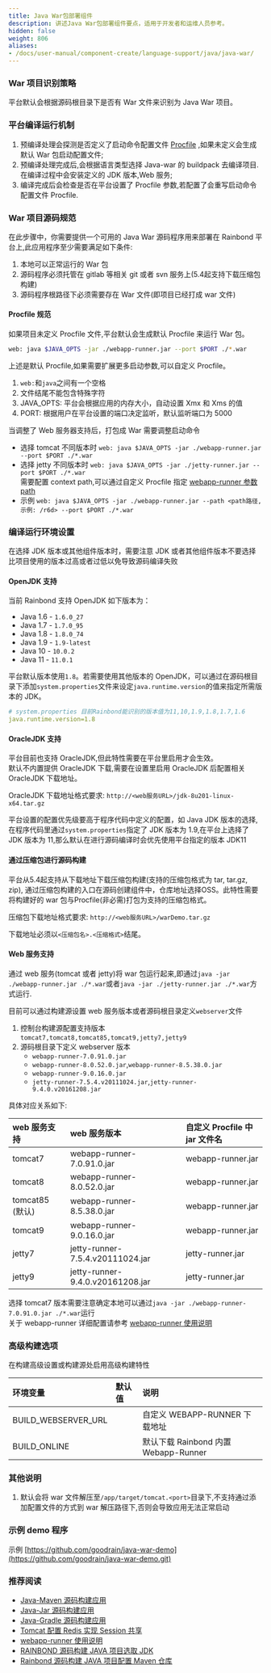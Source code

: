 ```yaml
---
title: Java War包部署组件
description: 讲述Java War包部署组件要点，适用于开发者和运维人员参考。
hidden: false
weight: 806
aliases:
- /docs/user-manual/component-create/language-support/java/java-war/
---
```


### War 项目识别策略

平台默认会根据源码根目录下是否有 War 文件来识别为 Java War 项目。

### 平台编译运行机制

1. 预编译处理会探测是否定义了启动命令配置文件 [Procfile](/docs/component-create/language-support/procfile/) ,如果未定义会生成默认 War 包启动配置文件;
2. 预编译处理完成后,会根据语言类型选择 Java-war 的 buildpack 去编译项目.在编译过程中会安装定义的 JDK 版本,Web 服务;
3. 编译完成后会检查是否在平台设置了 Procfile 参数,若配置了会重写启动命令配置文件 Procfile.

### War 项目源码规范

在此步骤中，你需要提供一个可用的 Java War 源码程序用来部署在 Rainbond 平台上,此应用程序至少需要满足如下条件:

1. 本地可以正常运行的 War 包
2. 源码程序必须托管在 gitlab 等相关 git 或者 svn 服务上(5.4起支持下载压缩包构建)
3. 源码程序根路径下必须需要存在 War 文件(即项目已经打成 war 文件)

#### Procfile 规范

如果项目未定义 Procfile 文件,平台默认会生成默认 Procfile 来运行 War 包。

```bash
web: java $JAVA_OPTS -jar ./webapp-runner.jar --port $PORT ./*.war
```

上述是默认 Procfile,如果需要扩展更多启动参数,可以自定义 Procfile。

1. `web:`和`java`之间有一个空格
2. 文件结尾不能包含特殊字符
3. JAVA_OPTS: 平台会根据应用的内存大小，自动设置 Xmx 和 Xms 的值
4. PORT: 根据用户在平台设置的端口决定监听，默认监听端口为 5000

当调整了 Web 服务器支持后，打包成 War 需要调整启动命令

- 选择 tomcat 不同版本时 `web: java $JAVA_OPTS -jar ./webapp-runner.jar --port $PORT ./*.war`
- 选择 jetty 不同版本时 `web: java $JAVA_OPTS -jar ./jetty-runner.jar --port $PORT ./*.war`  
  需要配置 context path,可以通过自定义 Procfile 指定 [webapp-runner 参数 path](https://github.com/jsimone/webapp-runner#options)
- 示例 `web: java $JAVA_OPTS -jar ./webapp-runner.jar --path <path路径,示例: /r6d> --port $PORT ./*.war`

### 编译运行环境设置

在选择 JDK 版本或其他组件版本时，需要注意 JDK 或者其他组件版本不要选择比项目使用的版本过高或者过低以免导致源码编译失败

#### OpenJDK 支持

当前 Rainbond 支持 OpenJDK 如下版本为：

- Java 1.6 - `1.6.0_27`
- Java 1.7 - `1.7.0_95`
- Java 1.8 - `1.8.0_74`
- Java 1.9 - `1.9-latest`
- Java 10 - `10.0.2`
- Java 11 - `11.0.1`

平台默认版本使用`1.8`。若需要使用其他版本的 OpenJDK，可以通过在源码根目录下添加`system.properties`文件来设定`java.runtime.version`的值来指定所需版本的 JDK。

```yaml
# system.properties 目前Rainbond能识别的版本值为11,10,1.9,1.8,1.7,1.6
java.runtime.version=1.8
```

#### OracleJDK 支持

平台目前也支持 OracleJDK,但此特性需要在平台里启用才会生效。  
默认不内置提供 OracleJDK 下载,需要在设置里启用 OracleJDK 后配置相关 OracleJDK 下载地址。

OracleJDK 下载地址格式要求: `http://<web服务URL>/jdk-8u201-linux-x64.tar.gz`

平台设置的配置优先级要高于程序代码中定义的配置，如 Java JDK 版本的选择,在程序代码里通过`system.properties`指定了 JDK 版本为 1.9,在平台上选择了 JDK 版本为 11,那么默认在进行源码编译时会优先使用平台指定的版本 JDK11

#### 通过压缩包进行源码构建

平台从5.4起支持从下载地址下载压缩包构建(支持的压缩包格式为 tar, tar.gz, zip), 通过压缩包构建的入口在源码创建组件中，仓库地址选择OSS。此特性需要将构建好的 war 包与Procfile(非必需)打包为支持的压缩包格式。 

压缩包下载地址格式要求: `http://<web服务URL>/warDemo.tar.gz`

下载地址必须以`<压缩包名>.<压缩格式>`结尾。

#### Web 服务支持

通过 web 服务(tomcat 或者 jetty)将 war 包运行起来,即通过`java -jar ./webapp-runner.jar ./*.war`或者`java -jar ./jetty-runner.jar ./*.war`方式运行.

目前可以通过构建源设置 web 服务版本或者源码根目录定义`webserver`文件

1. 控制台构建源配置支持版本 `tomcat7,tomcat8,tomcat85,tomcat9,jetty7,jetty9`
2. 源码根目录下定义 webserver 版本
   - `webapp-runner-7.0.91.0.jar`
   - `webapp-runner-8.0.52.0.jar`,`webapp-runner-8.5.38.0.jar`
   - `webapp-runner-9.0.16.0.jar`
   - `jetty-runner-7.5.4.v20111024.jar`,`jetty-runner-9.4.0.v20161208.jar`

具体对应关系如下:

| web 服务支持    | web 服务版本                     | 自定义 Procfile 中 jar 文件名 |
| :-------------- | :------------------------------- | :---------------------------- |
| tomcat7         | webapp-runner-7.0.91.0.jar       | webapp-runner.jar             |
| tomcat8         | webapp-runner-8.0.52.0.jar       | webapp-runner.jar             |
| tomcat85 (默认) | webapp-runner-8.5.38.0.jar       | webapp-runner.jar             |
| tomcat9         | webapp-runner-9.0.16.0.jar       | webapp-runner.jar             |
| jetty7          | jetty-runner-7.5.4.v20111024.jar | jetty-runner.jar              |
| jetty9          | jetty-runner-9.4.0.v20161208.jar | jetty-runner.jar              |


选择 tomcat7 版本需要注意确定本地可以通过`java -jar ./webapp-runner-7.0.91.0.jar ./*.war`运行  
关于 webapp-runner 详细配置请参考 [webapp-runner 使用说明](/docs/component-create/language-support/java/webapp-runner/)

### 高级构建选项

在构建高级设置或构建源处启用高级构建特性

| 环境变量            | 默认值 | 说明                                 |
| :------------------ | :----- | :----------------------------------- |
| BUILD_WEBSERVER_URL |        | 自定义 WEBAPP-RUNNER 下载地址        |
| BUILD_ONLINE        |        | 默认下载 Rainbond 内置 Webapp-Runner |

### 其他说明

1. 默认会将 war 文件解压至`/app/target/tomcat.<port>`目录下,不支持通过添加配置文件的方式到 war 解压路径下,否则会导致应用无法正常启动

### 示例 demo 程序

示例 [https://github.com/goodrain/java-war-demo](https://github.com/goodrain/java-war-demo.git)

### 推荐阅读

- [Java-Maven 源码构建应用](../java-maven/)
- [Java-Jar 源码构建应用](../java-jar/)
- [Java-Gradle 源码构建应用](../java-gradle/)
- [Tomcat 配置 Redis 实现 Session 共享](../tomcat-redis-session)
- [webapp-runner 使用说明](../webapp-runner/)
- [RAINBOND 源码构建 JAVA 项目选取 JDK](/docs/advanced-scenarios/devops/how-to-select-jdk/)
- [Rainbond 源码构建 JAVA 项目配置 Maven 仓库](/docs/advanced-scenarios/devops/how-to-config-maven/)
